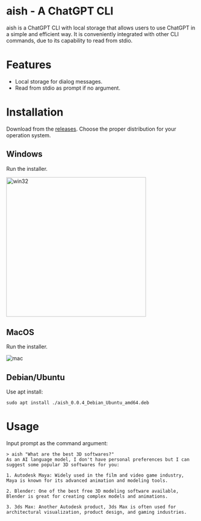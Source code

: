 aish - A ChatGPT CLI
====================

aish is a ChatGPT CLI with local storage that allows users to use ChatGPT in a simple and efficient way. It is conveniently integrated with other CLI commands, due to its capability to read from stdio.

# Features

- Local storage for dialog messages.
- Read from stdio as prompt if no argument.

# Installation

Download from the [releases](https://github.com/aishell-io/aish/releases). Choose the proper distribution for your operation system.

## Windows

Run the installer.

<img width="371" alt="win32" src="https://user-images.githubusercontent.com/1261891/231702837-d4b84ee3-a9fb-4444-ba35-156593fca1cb.png">


## MacOS

Run the installer.

![mac](https://user-images.githubusercontent.com/1261891/231704601-cfbb2a12-2188-4363-ae28-d624823547f6.png)


## Debian/Ubuntu

Use apt install:

    sudo apt install ./aish_0.0.4_Debian_Ubuntu_amd64.deb

# Usage

Input prompt as the command argument:

    > aish "What are the best 3D softwares?"
    As an AI language model, I don't have personal preferences but I can suggest some popular 3D softwares for you:

    1. Autodesk Maya: Widely used in the film and video game industry, Maya is known for its advanced animation and modeling tools.

    2. Blender: One of the best free 3D modeling software available, Blender is great for creating complex models and animations.

    3. 3ds Max: Another Autodesk product, 3ds Max is often used for architectural visualization, product design, and gaming industries.



